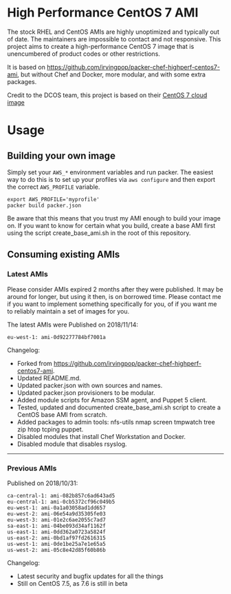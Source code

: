 # High Performance CentOS 7 AMI

The stock RHEL and CentOS AMIs are highly unoptimized and typically out of date. The maintainers are impossible to contact and not responsive. This project aims to create a high-performance CentOS 7 image that is unencumbered of product codes or other restrictions.

It is based on https://github.com/irvingpop/packer-chef-highperf-centos7-ami, but without Chef and Docker, more modular, and with some extra packages.

Credit to the DCOS team, this project is based on their [CentOS 7 cloud image](https://github.com/dcos/dcos/tree/master/cloud_images/centos7)

# Usage

## Building your own image

Simply set your `AWS_*` environment variables and run packer.  The easiest way to do this is to set up your profiles via `aws configure` and then export the correct `AWS_PROFILE` variable.
```
export AWS_PROFILE='myprofile'
packer build packer.json
```

Be aware that this means that you trust my AMI enough to build your image on. If you want to know for certain what you build, create a base AMI first using the script create_base_ami.sh in the root of this repository.

## Consuming existing AMIs

### Latest AMIs

Please consider AMIs expired 2 months after they were published. It may be around for longer, but using it then, is on borrowed time. Please contact me if you want to implement something specifically for you, of if you want me to reliably maintain a set of images for you.

The latest AMIs were Published on 2018/11/14:

```
eu-west-1: ami-0d92277784bf7001a
```

Changelog:
* Forked from  https://github.com/irvingpop/packer-chef-highperf-centos7-ami.
* Updated README.md.
* Updated packer.json with own sources and names.
* Updated packer.json provisioners to be modular.
* Added module scripts for Amazon SSM agent, and Puppet 5 client.
* Tested, updated and documented create_base_ami.sh script to create a CentOS base AMI from scratch.
* Added packages to admin tools: nfs-utils nmap screen tmpwatch tree zip htop tcping puppet.
* Disabled modules that install Chef Workstation and Docker.
* Disabled module that disables rsyslog.

----

### Previous AMIs

Published on 2018/10/31:

```
ca-central-1: ami-082b857c6ad643ad5
eu-central-1: ami-0cb5372cf96c049b5
eu-west-1: ami-0a1a03058ad1dd657
eu-west-2: ami-06e54a9d35305fe03
eu-west-3: ami-01e2c6ae2055c7ad7
sa-east-1: ami-04be093d34af1162f
us-east-1: ami-0dd362a0723a5824f
us-east-2: ami-0bd1af97fd2616315
us-west-1: ami-0de1be25a7e1e65a5
us-west-2: ami-05c8e42d85f60b86b
```

Changelog:
* Latest security and bugfix updates for all the things
* Still on CentOS 7.5, as 7.6 is still in beta
